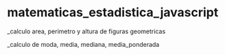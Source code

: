 # matematicas_estadistica_javascript

_calculo area, perimetro y altura de figuras geometricas

_calculo de moda, media, mediana, media_ponderada

